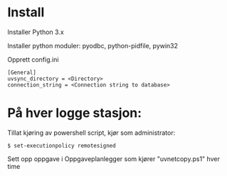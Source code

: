 # Install

Installer Python 3.x

Installer python moduler: pyodbc, python-pidfile, pywin32

Opprett config.ini

```
[General]
uvsync_directory = <Directory>
connection_string = <Connection string to database>
```

# På hver logge stasjon:

Tillat kjøring av powershell script, kjør som administrator:

```$ set-executionpolicy remotesigned```

Sett opp oppgave i Oppgaveplanlegger som kjører "uvnetcopy.ps1" hver time